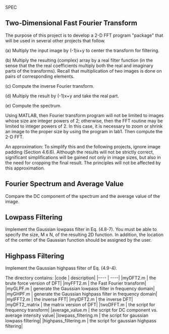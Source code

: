SPEC

## Two-Dimensional Fast Fourier Transform   

The purpose of this project is to develop a 2-D FFT program "package" that will be used in several other projects that follow.

(a) Multiply the input image by (-1)x+y to center the transform for filtering.

(b) Multiply the resulting (complex) array by a real filter function (in the sense that the the real coefficients multiply both the real and imaginary parts of the transforms).  Recall that multiplication of two images is done on pairs of corresponding elements.

(c) Compute the inverse Fourier transform.

(d) Multiply the result by (-1)x+y and take the real part.

(e) Compute the spectrum.

Using MATLAB, then Fourier transform program will not be limited to images whose size are integer powers of 2; otherwise, then the FFT routine may be limited to integer powers of 2.  In this case, it is necessary to zoom or shrink an image to the proper size by using the program in lab1. Then compute the 2-D FFT.

An approximation:  To simplify this and the following projects, ignore image padding (Section 4.6.6).  Although the results will not be strictly correct, significant simplifications will be gained not only in image sizes, but also in the need for cropping the final result. The principles will not be affected by this approximation.

## Fourier Spectrum and Average Value  

Compare the DC component of the spectrum and the average value of the image.
 
## Lowpass Filtering   

Implement the Gaussian lowpass filter in Eq. (4.8-7).  You must be able to specify the size, M x N, of the resulting 2D function.  In addition, the location of the center of the Gaussian function should be assigned by the user.

## Highpass Filtering   

Implement the Gaussian highpass filter of Eq. (4.9-4).

The directory contains:
|code | description|
|---- | ----|
|myDFT2.m | the brute force version of DFT|
|myFFT2.m | the Fast Fourier transform|
|myGLPF.m | generate the Gaussian lowpass filter in frequency domain|
|myGHPF.m | generate the Gaussian highpass filter in frequency domain|
|myIFFT2.m | the inverse FFT|
|myIDFT2.m | the inverse DFT|
|myDFT2_matrix | the matrix version of DFT|
|twoDFFT.m | the script for frequency transform|
|average_value.m | the script for DC component vs. average intensity value|
|lowpass_filtering.m | the script for gaussian lowpass filtering|
|highpass_filtering.m | the script for gaussian highpass filtering|


